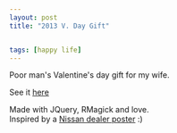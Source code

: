 ```yaml
---
layout: post
title: "2013 V. Day Gift"


tags: [happy life]
---
```

Poor man's Valentine's day gift for my wife.  

See it <a href="http://hamxiaoz.com/2013VDayGift/" target="_blank">here</a>  

Made with JQuery, RMagick and love.  
Inspired by a <a href="/assets/images/blog/nissan-poster.jpg" target="_blank">Nissan dealer poster</a> :)
